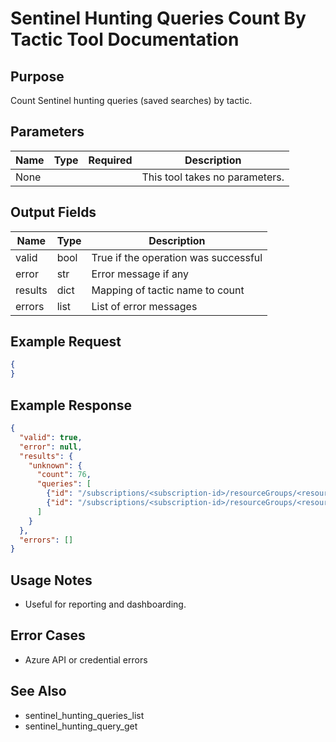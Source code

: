 # Sentinel Hunting Queries Count By Tactic Tool Documentation

## Purpose
Count Sentinel hunting queries (saved searches) by tactic.

## Parameters
| Name   | Type   | Required | Description                     |
|--------|--------|----------|---------------------------------|
| None   |        |          | This tool takes no parameters.  |

## Output Fields
| Name    | Type   | Description                                         |
|---------|--------|-----------------------------------------------------|
| valid   | bool   | True if the operation was successful                |
| error   | str    | Error message if any                                |
| results | dict   | Mapping of tactic name to count                     |
| errors  | list   | List of error messages                              |

## Example Request
```json
{
}
```

## Example Response
```json
{
  "valid": true,
  "error": null,
  "results": {
    "unknown": {
      "count": 76,
      "queries": [
        {"id": "/subscriptions/<subscription-id>/resourceGroups/<resource-group>/providers/Microsoft.OperationalInsights/workspaces/<workspace-name>/savedSearches/<query-id>", "display_name": "SharePointFileOperation via devices with previously unseen user agents"},
        {"id": "/subscriptions/<subscription-id>/resourceGroups/<resource-group>/providers/Microsoft.OperationalInsights/workspaces/<workspace-name>/savedSearches/<query-id>", "display_name": "Microsoft Sentinel Connectors Administrative Operations"}
      ]
    }
  },
  "errors": []
}
```

## Usage Notes
- Useful for reporting and dashboarding.

## Error Cases
- Azure API or credential errors

## See Also
- sentinel_hunting_queries_list
- sentinel_hunting_query_get
